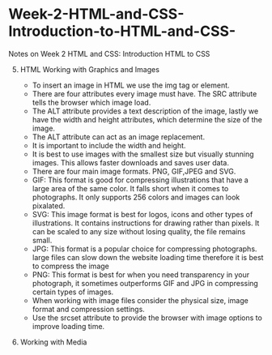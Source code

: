 # Week-2-HTML-and-CSS-Introduction-to-HTML-and-CSS-
Notes on Week 2 HTML and CSS: Introduction HTML to CSS

5. HTML Working with Graphics and Images
   - To insert an image in HTML we use the img tag or element.
   - There are four attributes every image must have. The SRC attribute tells the browser which      image load.
   - The ALT attribute provides a text description of the image, lastly we have the width and height attributes, which determine the size of the image.
   -  The ALT attribute can act as an image replacement.
   -  It is important to include the width and height.
   -  It is best to use images with the smallest size but visually stunning images. This allows faster downloads and saves user data.
   -  There are four main image formats. PNG, GIF,JPEG and SVG.
   -  GIF: This format is good for compressing illustrations that have a large area of the same color.
      It falls short when it comes to photographs. It only supports 256 colors and images can look pixalated.
   -  SVG: This image format is best for logos, icons and other types of illustrations.
      It contains instructions for drawing rather than pixels. It can be scaled to any size without losing quality, the file remains small.
   -  JPG: This format is a popular choice for compressing photographs. large files can slow down the website loading time therefore it is best to compress the image
   -  PNG: This format is best for when you need transparency in your photograph, it sometimes outperforms GIF and JPG in compressing certain types of images.
   -  When working with image files consider the physical size, image format and compression settings.
   -  Use the srcset attribute to provide the browser with image options to improve loading time.
     
6. Working with Media
        

